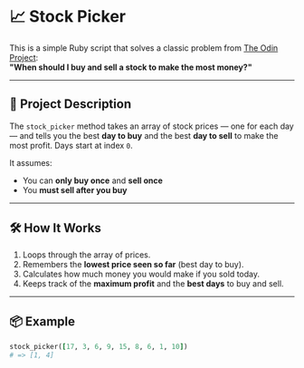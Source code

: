 # 📈 Stock Picker

This is a simple Ruby script that solves a classic problem from [The Odin Project](https://www.theodinproject.com/):  
**"When should I buy and sell a stock to make the most money?"**

---

## 🧠 Project Description

The `stock_picker` method takes an array of stock prices — one for each day — and tells you the best **day to buy** and the best **day to sell** to make the most profit. Days start at index `0`.

It assumes:
- You can **only buy once** and **sell once**
- You **must sell after you buy**

---

## 🛠️ How It Works

1. Loops through the array of prices.
2. Remembers the **lowest price seen so far** (best day to buy).
3. Calculates how much money you would make if you sold today.
4. Keeps track of the **maximum profit** and the **best days** to buy and sell.

---

## 📦 Example

```ruby
stock_picker([17, 3, 6, 9, 15, 8, 6, 1, 10])
# => [1, 4]
